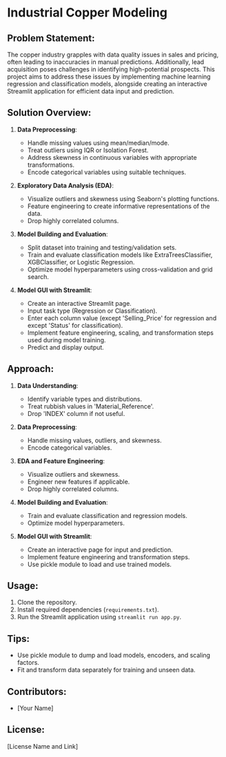 # Industrial Copper Modeling

## Problem Statement:
The copper industry grapples with data quality issues in sales and pricing, often leading to inaccuracies in manual predictions. Additionally, lead acquisition poses challenges in identifying high-potential prospects. This project aims to address these issues by implementing machine learning regression and classification models, alongside creating an interactive Streamlit application for efficient data input and prediction.

## Solution Overview:
1. **Data Preprocessing**: 
   - Handle missing values using mean/median/mode.
   - Treat outliers using IQR or Isolation Forest.
   - Address skewness in continuous variables with appropriate transformations.
   - Encode categorical variables using suitable techniques.

2. **Exploratory Data Analysis (EDA)**:
   - Visualize outliers and skewness using Seaborn's plotting functions.
   - Feature engineering to create informative representations of the data.
   - Drop highly correlated columns.

3. **Model Building and Evaluation**:
   - Split dataset into training and testing/validation sets.
   - Train and evaluate classification models like ExtraTreesClassifier, XGBClassifier, or Logistic Regression.
   - Optimize model hyperparameters using cross-validation and grid search.

4. **Model GUI with Streamlit**:
   - Create an interactive Streamlit page.
   - Input task type (Regression or Classification).
   - Enter each column value (except 'Selling_Price' for regression and except 'Status' for classification).
   - Implement feature engineering, scaling, and transformation steps used during model training.
   - Predict and display output.

## Approach:
1. **Data Understanding**:
   - Identify variable types and distributions.
   - Treat rubbish values in 'Material_Reference'.
   - Drop 'INDEX' column if not useful.

2. **Data Preprocessing**:
   - Handle missing values, outliers, and skewness.
   - Encode categorical variables.
   
3. **EDA and Feature Engineering**:
   - Visualize outliers and skewness.
   - Engineer new features if applicable.
   - Drop highly correlated columns.
   
4. **Model Building and Evaluation**:
   - Train and evaluate classification and regression models.
   - Optimize model hyperparameters.
   
5. **Model GUI with Streamlit**:
   - Create an interactive page for input and prediction.
   - Implement feature engineering and transformation steps.
   - Use pickle module to load and use trained models.

## Usage:
1. Clone the repository.
2. Install required dependencies (`requirements.txt`).
3. Run the Streamlit application using `streamlit run app.py`.

## Tips:
- Use pickle module to dump and load models, encoders, and scaling factors.
- Fit and transform data separately for training and unseen data.

## Contributors:
- [Your Name]

## License:
[License Name and Link]
